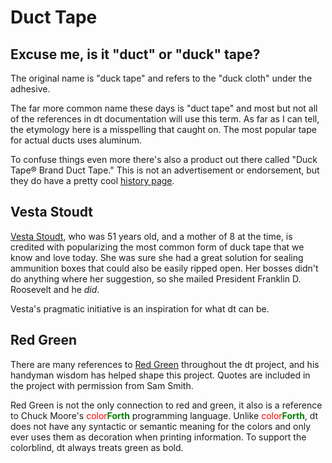 # Duct Tape

## Excuse me, is it "duct" or "duck" tape?

The original name is "duck tape" and refers to the "duck cloth" under the
adhesive.

The far more common name these days is "duct tape" and most but not all of the
references in dt documentation will use this term. As far as I can tell, the
etymology here is a misspelling that caught on. The most popular tape for
actual ducts uses aluminum.

To confuse things even more there's also a product out there called "Duck
Tape® Brand Duct Tape." This is not an advertisement or endorsement, but they
do have a pretty cool [history page](https://www.duckbrand.com/about).

## Vesta Stoudt

[Vesta Stoudt](https://en.wikipedia.org/wiki/Vesta_Stoudt), who was 51 years
old, and a mother of 8 at the time, is credited with popularizing the most
common form of duck tape that we know and love today. She was sure she had a
great solution for sealing ammunition boxes that could also be easily ripped
open. Her bosses didn't do anything where her suggestion, so she mailed
President Franklin D. Roosevelt and he _did_.

Vesta's pragmatic initiative is an inspiration for what dt can be.

## Red Green

There are many references to [Red Green](https://www.redgreen.com) throughout
the dt project, and his handyman wisdom has helped shape this project. Quotes
are included in the project with permission from Sam Smith.

Red Green is not the only connection to red and green, it also is a reference
to Chuck Moore's <span style="color: red;">color</span><span style="color: green; font-weight: bold;">Forth</span>
programming language. Unlike <span style="color: red;">color</span><span style="color: green; font-weight: bold;">Forth</span>,
dt does not have any syntactic or semantic meaning for the colors and only ever
uses them as decoration when printing information. To support the colorblind,
dt always treats green as bold.

